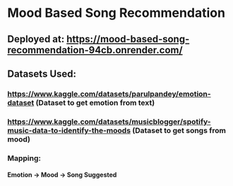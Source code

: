 # Mood Based Song Recommendation

## Deployed at: https://mood-based-song-recommendation-94cb.onrender.com/
## Datasets Used:
### https://www.kaggle.com/datasets/parulpandey/emotion-dataset (Dataset to get emotion from text)
### https://www.kaggle.com/datasets/musicblogger/spotify-music-data-to-identify-the-moods (Dataset to get songs from mood)

### Mapping:
#### Emotion -> Mood -> Song Suggested

